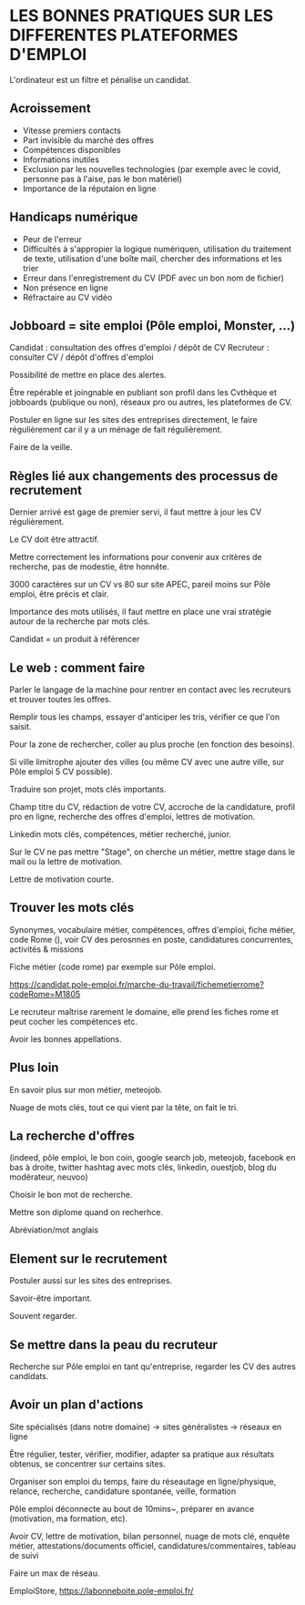 # LES BONNES PRATIQUES SUR LES DIFFERENTES PLATEFORMES D'EMPLOI

L'ordinateur est un filtre et pénalise un candidat.

## Acroissement

- Vitesse premiers contacts
- Part invisible du marché des offres
- Compétences disponibles
- Informations inutiles
- Exclusion par les nouvelles technologies (par exemple avec le covid, personne pas à l'aise, pas le bon matériel)
- Importance de la réputaion en ligne

## Handicaps numérique

- Peur de l'erreur
- Difficultés à s'appropier la logique numériquen, utilisation du traitement de texte, utilisation d'une boîte mail, chercher des informations et les trier
- Erreur dans l'enregistrement du CV (PDF avec un bon nom de fichier)
- Non présence en ligne
- Réfractaire au CV vidéo

## Jobboard = site emploi (Pôle emploi, Monster, ...)

Candidat : consultation des offres d'emploi / dépôt de CV
Recruteur : consulter CV / dépôt d'offres d'emploi

Possibilité de mettre en place des alertes.

Être repérable et joingnable en publiant son profil dans les Cvthèque et jobboards (publique ou non), réseaux pro ou autres, les plateformes de CV.

Postuler en ligne sur les sites des entreprises directement, le faire régulièrement car il y a un ménage de fait régulièrement.

Faire de la veille.

## Règles lié aux changements des processus de recrutement

Dernier arrivé est gage de premier servi, il faut mettre à jour les CV régulièrement.

Le CV doit être attractif.

Mettre correctement les informations pour convenir aux critères de recherche, pas de modestie, être honnête.

3000 caractères sur un CV vs 80 sur site APEC, pareil moins sur Pôle emploi, être précis et clair.

Importance des mots utilisés, il faut mettre en place une vrai stratégie autour de la recherche par mots clés.

Candidat = un produit à référencer

## Le web : comment faire

Parler le langage de la machine pour rentrer en contact avec les recruteurs et trouver toutes les offres.

Remplir tous les champs, essayer d'anticiper les tris, vérifier ce que l'on saisit.

Pour la zone de rechercher, coller au plus proche (en fonction des besoins).

Si ville limitrophe ajouter des villes (ou même CV avec une autre ville, sur Pôle emploi 5 CV possible).

Traduire son projet, mots clés importants.

Champ titre du CV, rédaction de votre CV, accroche de la candidature, profil pro en ligne, recherche des offres d'emploi, lettres de motivation.

Linkedin mots clés, compétences, métier recherché, junior.

Sur le CV ne pas mettre "Stage", on cherche un métier, mettre stage dans le mail ou la lettre de motivation.

Lettre de motivation courte.

## Trouver les mots clés

Synonymes, vocabulaire métier, compétences, offres d'emploi, fiche métier, code Rome (), voir CV des perosnnes en poste, candidatures concurrentes, activités & missions

Fiche métier (code rome) par exemple sur Pôle emploi.

<https://candidat.pole-emploi.fr/marche-du-travail/fichemetierrome?codeRome=M1805>

Le recruteur maîtrise rarement le domaine, elle prend les fiches rome et peut cocher les compétences etc.

Avoir les bonnes appellations.

## Plus loin

En savoir plus sur mon métier, meteojob.

Nuage de mots clés, tout ce qui vient par la tête, on fait le tri.

## La recherche d'offres

(indeed, pôle emploi, le bon coin, google search job, meteojob, facebook en bas à droite, twitter hashtag avec mots clés, linkedin, ouestjob, blog du modérateur, neuvoo)

Choisir le bon mot de recherche.

Mettre son diplome quand on recherhce.

Abréviation/mot anglais

## Element sur le recrutement

Postuler aussi sur les sites des entreprises.

Savoir-être important.

Souvent regarder.

## Se mettre dans la peau du recruteur

Recherche sur Pôle emploi en tant qu'entreprise, regarder les CV des autres candidats.

## Avoir un plan d'actions

Site spécialisés (dans notre domaine) -> sites généralistes -> réseaux en ligne

Être régulier, tester, vérifier, modifier, adapter sa pratique aux résultats obtenus, se concentrer sur certains sites.

Organiser son emploi du temps, faire du réseautage en ligne/physique, relance, recherche, candidature spontanée, veille, formation

Pôle emploi déconnecte au bout de 10mins~, préparer en avance (motivation, ma formation, etc).

Avoir CV, lettre de motivation, bilan personnel, nuage de mots clé, enquête métier, attestations/documents officiel, candidatures/commentaires, tableau de suivi

Faire un max de réseau.

EmploiStore, <https://labonneboite.pole-emploi.fr/>
